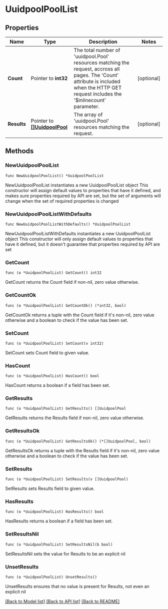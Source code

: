 # UuidpoolPoolList

## Properties

Name | Type | Description | Notes
------------ | ------------- | ------------- | -------------
**Count** | Pointer to **int32** | The total number of &#39;uuidpool.Pool&#39; resources matching the request, accross all pages. The &#39;Count&#39; attribute is included when the HTTP GET request includes the &#39;$inlinecount&#39; parameter. | [optional] 
**Results** | Pointer to [**[]UuidpoolPool**](uuidpool.Pool.md) | The array of &#39;uuidpool.Pool&#39; resources matching the request. | [optional] 

## Methods

### NewUuidpoolPoolList

`func NewUuidpoolPoolList() *UuidpoolPoolList`

NewUuidpoolPoolList instantiates a new UuidpoolPoolList object
This constructor will assign default values to properties that have it defined,
and makes sure properties required by API are set, but the set of arguments
will change when the set of required properties is changed

### NewUuidpoolPoolListWithDefaults

`func NewUuidpoolPoolListWithDefaults() *UuidpoolPoolList`

NewUuidpoolPoolListWithDefaults instantiates a new UuidpoolPoolList object
This constructor will only assign default values to properties that have it defined,
but it doesn't guarantee that properties required by API are set

### GetCount

`func (o *UuidpoolPoolList) GetCount() int32`

GetCount returns the Count field if non-nil, zero value otherwise.

### GetCountOk

`func (o *UuidpoolPoolList) GetCountOk() (*int32, bool)`

GetCountOk returns a tuple with the Count field if it's non-nil, zero value otherwise
and a boolean to check if the value has been set.

### SetCount

`func (o *UuidpoolPoolList) SetCount(v int32)`

SetCount sets Count field to given value.

### HasCount

`func (o *UuidpoolPoolList) HasCount() bool`

HasCount returns a boolean if a field has been set.

### GetResults

`func (o *UuidpoolPoolList) GetResults() []UuidpoolPool`

GetResults returns the Results field if non-nil, zero value otherwise.

### GetResultsOk

`func (o *UuidpoolPoolList) GetResultsOk() (*[]UuidpoolPool, bool)`

GetResultsOk returns a tuple with the Results field if it's non-nil, zero value otherwise
and a boolean to check if the value has been set.

### SetResults

`func (o *UuidpoolPoolList) SetResults(v []UuidpoolPool)`

SetResults sets Results field to given value.

### HasResults

`func (o *UuidpoolPoolList) HasResults() bool`

HasResults returns a boolean if a field has been set.

### SetResultsNil

`func (o *UuidpoolPoolList) SetResultsNil(b bool)`

 SetResultsNil sets the value for Results to be an explicit nil

### UnsetResults
`func (o *UuidpoolPoolList) UnsetResults()`

UnsetResults ensures that no value is present for Results, not even an explicit nil

[[Back to Model list]](../README.md#documentation-for-models) [[Back to API list]](../README.md#documentation-for-api-endpoints) [[Back to README]](../README.md)


